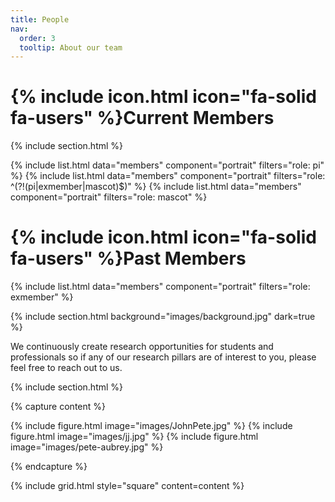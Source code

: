 ```yaml
---
title: People
nav:
  order: 3
  tooltip: About our team
---
```


# {% include icon.html icon="fa-solid fa-users" %}Current Members

{% include section.html %}

{% include list.html data="members" component="portrait" filters="role: pi" %}
{% include list.html data="members" component="portrait" filters="role: ^(?!(pi|exmember|mascot)$)" %}
{% include list.html data="members" component="portrait" filters="role: mascot" %}

# {% include icon.html icon="fa-solid fa-users" %}Past Members

{% include list.html data="members" component="portrait" filters="role: exmember" %}

{% include section.html background="images/background.jpg" dark=true %}

We continuously create research opportunities for students and professionals so if any of our research pillars are of interest to you, please feel free to reach out to us. 

{% include section.html %}

{% capture content %}

{% include figure.html image="images/JohnPete.jpg" %}
{% include figure.html image="images/jj.jpg" %}
{% include figure.html image="images/pete-aubrey.jpg" %}

{% endcapture %}

{% include grid.html style="square" content=content %}
